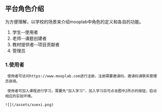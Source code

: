 ## 平台角色介绍

为方便理解，以学校的场景来介绍mooplab中角色的定义和各自的功能。

1. 学生--使用者
2. 老师--课题创建者
3. 教材提供者--项目贡献者
4. 管理员

### 1.使用者

```
 使用者可访问https://www.mooplab.com进行注册，注册需要邀请码，邀请码请联系管理员获得。

 使用者可加入课程进行学习，需要先"加入学习"，加入学习后可点击图中2所示的按钮，启动相应的实验环境。
```

```
![](/assets/xuexi.png)
```





